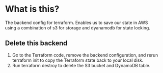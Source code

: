 # What is this?

The backend config for terraform. Enables us to save our state in AWS using a combination of s3 for storage and dyanamodb for state locking.

## Delete this backend

1. Go to the Terraform code, remove the backend configuration, and rerun terraform init to copy the Terraform state back to your local disk.
2. Run terraform destroy to delete the S3 bucket and DynamoDB table.

